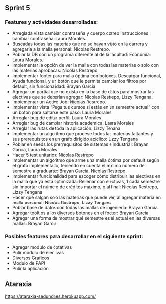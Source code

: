 ## Sprint 5

### Features y actividades desarrolladas:

* Arreglada vista cambiar contraseña y cuerpo correo instrucciones cambiar contraseña: Laura Morales.
* Buscadas todas las materias que no se hayan visto en la carrera y agregarla a la malla personal: Nicolas Restrepo.
* Poblar la DB con un programa diferente al de la facultad: Economía: Laura Morales.
* Implementar la opción de ver la malla con todas las materias o solo con las materias aprobadas: Nicolas Restrepo
* Implementar footer para malla óptima con botones. Descargar funcional, Ayuda funcional, y un botón que le permita  cambiar los filtros por default, sin funcionalidad: Brayan Garcia
* Agregar un partial que no exista en la base de datos para mostrar las electivas que se deberían agregar: Nicolas Restrepo, Lizzy Tengana.
* Implementar un Active Job: Nicolas Restrepo.
* Implementar vista “Pega tus cursos si estás en un semestre actual” con un botón para saltarse este paso: Laura Morales
* Arreglar bug de editar perfil: Laura Morales
* Arreglar bug de cambiar historia academica: Laura Morales
* Arreglar las rutas de toda la aplicación: Lizzy Tenana
* Implementar un algoritmo que procese todos las materias faltantes y sus prerequisitos en un grafo dirigido acíclico: Lizzy Tengana 
* Poblar en seeds los prerrequisitos de sistemas e industrial: Brayan Garcia, Laura Morales
* Hacer 5 test unitarios: Nicolas Restrepo
* Implementar un algoritmo que arme una malla óptima por default según el grafo implementado, teniendo en cuenta el mínimo número de semestre a graduarse: Brayan Garcia, Nicolas Restrepo.
* Implementar funcionalidad para escoger cómo distribuir las electivas en la malla que ya está optimizada: Rellenar con electivas, 1 cada semestre sin importar el número de créditos máximo, o al final: Nicolas Restrepo, Lizzy Tengana 
* Hacer que salgan solo las materias que puede ver, al agregar materia en malla personal: Nicolas Restrepo, Lizzy Tengana 
* Poblar base de datos con todas las mallas de ingeniería: Brayan Garcia 
* Agregar tooltips a los diversos botones en el footer: Brayan Garcia
* Agregar una forma de mostrar qué semestre es el actual en las diversas mallas: Brayan Garcia

### Posibles features para desarrollar en el siguiente sprint: 

* Agregar modulo de óptativas
* Pulir modulo de electivas
* Diversos Graficos
* Modulo de PAPI
* Pulir la aplicación

## Ataraxia

https://ataraxia-sedundnes.herokuapp.com/